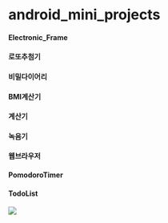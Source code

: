 # android_mini_projects
#### Electronic_Frame
#### 로또추첨기
#### 비밀다이어리
#### BMI계산기
#### 계산기
#### 녹음기
#### 웹브라우저
#### PomodoroTimer
#### TodoList
<img src = "https://user-images.githubusercontent.com/52556870/114344059-1be20c00-9b9a-11eb-8b9c-96d1fc8160ee.png" width="width 30%" height="height 60%">
